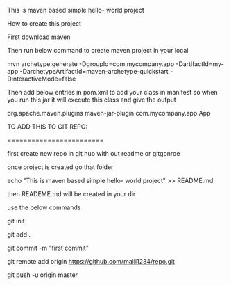 ﻿This is maven based simple hello- world project

How to create this project


First download maven

Then run below command to create maven project in your local

mvn archetype:generate -DgroupId=com.mycompany.app -DartifactId=my-app -DarchetypeArtifactId=maven-archetype-quickstart -DinteractiveMode=false

Then add below entries in pom.xml to add your class in manifest so when you run this jar it will execute this class and give the output


<build>
    <plugins>
      <plugin>
        <groupId>org.apache.maven.plugins</groupId>
        <artifactId>maven-jar-plugin</artifactId>
        <configuration>
          <archive>
    <manifest>
	<mainClass>com.mycompany.app.App</mainClass>
    </manifest>
          </archive>
        </configuration>
      </plugin>
    </plugins>
  </build>




TO ADD THIS TO GIT REPO:

========================

first create new repo in git hub with out readme or gitgonroe

once project is created go that folder

echo "This is maven based simple hello- world project" >> README.md

then READEME.md will be created in your dir


use the below commands

git init

git add .


git commit -m "first commit"

git remote add origin https://github.com/malli1234/repo.git

git push -u origin master


